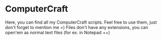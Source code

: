 # ComputerCraft
Here, you can find all my ComputerCraft scripts. Feel free to use them, just don't forget to mention me =)
Files don't have any extensions, you can open'em as normal text files (for ex. in Notepad ++)
